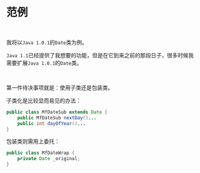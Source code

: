 # 范例

<br>

我将以`Java 1.0.1`的`Date`类为例。

`Java 1.1`已经提供了我想要的功能，但是在它到来之前的那段日子，很多时候我需要扩展`Java 1.0.1`的`Date`类。

<br>

第一件待决事项就是：使用子类还是包装类。

子类化是比较显而易见的办法：

```java
public class MfDateSub extends Date {
    public MfDateSub nextDay()...
    public int dayOfYear()...
}
```

包装类则需用上委托：

```java
public class MfDateWrap {
    private Date _original;
}
```



<br>

